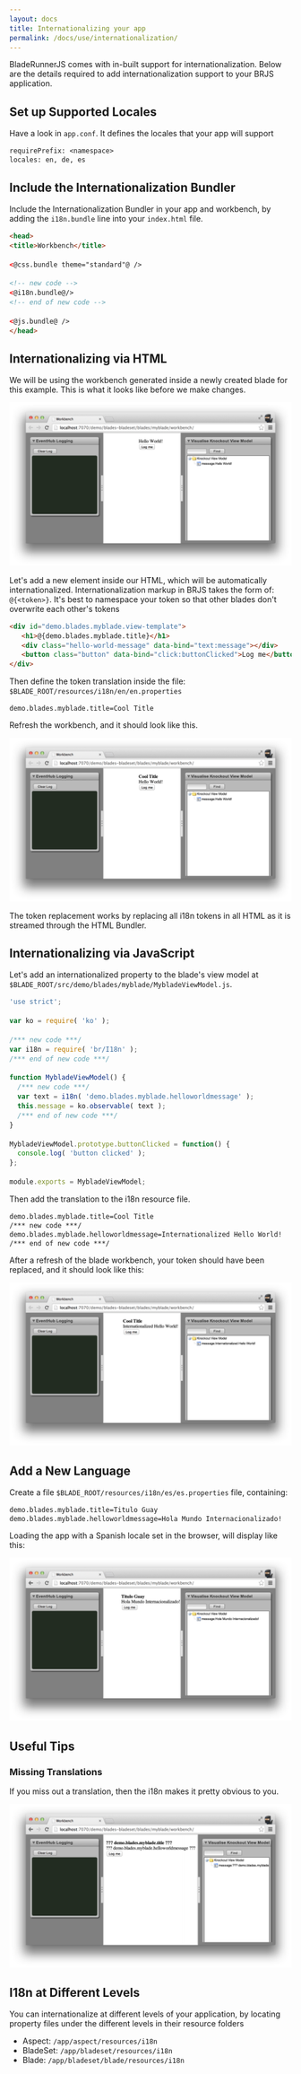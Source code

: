 ```yaml
---
layout: docs
title: Internationalizing your app
permalink: /docs/use/internationalization/
---
```


BladeRunnerJS comes with in-built support for internationalization. Below are
the details required to add internationalization support to your BRJS application.

## Set up Supported Locales
Have a look in `app.conf`. It defines the locales that your app will support

```
requirePrefix: <namespace>
locales: en, de, es
```

## Include the Internationalization Bundler

Include the Internationalization Bundler in your app and workbench, by adding the `i18n.bundle` line into your `index.html` file.

```html
<head>
<title>Workbench</title>

<@css.bundle theme="standard"@ />

<!-- new code -->
<@i18n.bundle@/>
<!-- end of new code -->

<@js.bundle@ />
</head>
```

## Internationalizing via HTML

We will be using the workbench generated inside a newly created blade for this example. This is what it looks like before we make changes.

![](/docs/use/img/hello-world-workbench-no-console.png)

Let's add a new element inside our HTML, which will be automatically internationalized. Internationalization markup in BRJS takes the form of: `@{<token>}`. It's best to namespace your token so that other blades don't overwrite each other's tokens

```html
<div id="demo.blades.myblade.view-template">
   <h1>@{demo.blades.myblade.title}</h1>
   <div class="hello-world-message" data-bind="text:message"></div>
   <button class="button" data-bind="click:buttonClicked">Log me</button>
</div>
```

Then define the token translation inside the file: `$BLADE_ROOT/resources/i18n/en/en.properties`

```
demo.blades.myblade.title=Cool Title
```

Refresh the workbench, and it should look like this.

![](/docs/use/img/workbench-i18n-title.png)

The token replacement works by replacing all i18n tokens in all HTML as it is streamed through the HTML Bundler.

## Internationalizing via JavaScript

Let's add an internationalized property to the blade's view model at `$BLADE_ROOT/src/demo/blades/myblade/MybladeViewModel.js`.

```js
'use strict';

var ko = require( 'ko' );

/*** new code ***/
var i18n = require( 'br/I18n' );
/*** end of new code ***/

function MybladeViewModel() {
  /*** new code ***/
  var text = i18n( 'demo.blades.myblade.helloworldmessage' );
  this.message = ko.observable( text );
  /*** end of new code ***/
}

MybladeViewModel.prototype.buttonClicked = function() {
  console.log( 'button clicked' );
};

module.exports = MybladeViewModel;
```

Then add the translation to the i18n resource file.

```
demo.blades.myblade.title=Cool Title
/*** new code ***/
demo.blades.myblade.helloworldmessage=Internationalized Hello World!
/*** end of new code ***/
```

After a refresh of the blade workbench, your token should have been replaced, and it should look like this:

![](/docs/use/img/i18n-en.png)

## Add a New Language

Create a file `$BLADE_ROOT/resources/i18n/es/es.properties` file, containing:

```
demo.blades.myblade.title=Titulo Guay
demo.blades.myblade.helloworldmessage=Hola Mundo Internacionalizado!
```

Loading the app with a Spanish locale set in the browser, will display like this:

![](/docs/use/img/i18n-es.png)

## Useful Tips

### Missing Translations

If you miss out a translation, then the i18n makes it pretty obvious to you.

![](/docs/use/img/i18n-error.png)

## I18n at Different Levels

You can internationalize at different levels of your application, by locating property files under the different levels in their resource folders

* Aspect: `/app/aspect/resources/i18n`
* BladeSet: `/app/bladeset/resources/i18n`
* Blade: `/app/bladeset/blade/resources/i18n`
